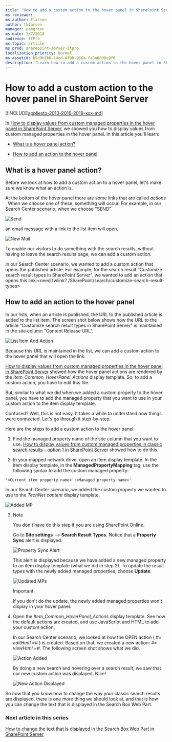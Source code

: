 ```yaml
---
title: "How to add a custom action to the hover panel in SharePoint Server"
ms.reviewer: 
ms.author: tlarsen
author: tklarsen
manager: pamgreen
ms.date: 3/7/2018
audience: ITPro
ms.topic: article
ms.prod: sharepoint-server-itpro
localization_priority: Normal
ms.assetid: b5d9b1b8-14cd-4f9b-956a-fa8a0808c9f6
description: "Learn how to add a custom action to the hover panel in SharePoint Server."
---
```


# How to add a custom action to the hover panel in SharePoint Server

[!INCLUDE[appliesto-2013-2016-2019-xxx-md](../includes/appliesto-2013-2016-2019-xxx-md.md)]
  
In [How to display values from custom managed properties in the hover panel in SharePoint Server](how-to-display-values-from-custom-managed-properties-in-the-hover-panel.md), we showed you how to display values from custom managed properties in the hover panel. In this article you'll learn:
  
- [What is a hover panel action?](how-to-add-a-custom-action-to-the-hover-panel.md#BKMK_WhatisaHoverPanelAction)
    
- [How to add an action to the hover panel](how-to-add-a-custom-action-to-the-hover-panel.md#BKMK_HowtoAddanActiontotheHoverPanel)
    
## What is a hover panel action?
<a name="BKMK_WhatisaHoverPanelAction"> </a>

Before we look at how to add a custom action to a hover panel, let's make sure we know what an action is.
  
At the bottom of the hover panel there are some links that are called  *actions*  . When we choose one of these, something will occur. For example, in our Search Center scenario, when we choose "SEND" 
  
![Send](../media/OTCSP_Send.png)
  
an email message with a link to the list item will open.
  
![New Mail](../media/OTCSP_NewMail.png)
  
To enable our visitors to do something with the search results, without having to leave the search results page, we can add a custom action.
  
In our Search Center scenario, we wanted to add a custom action that opens the published article. For example, for the search result "Customize search result types in SharePoint Server", we wanted to add an action that opens this link:\<need fwlink? /SharePoint/search/customize-search-result-types\>
  
## How to add an action to the hover panel
<a name="BKMK_HowtoAddanActiontotheHoverPanel"> </a>

In our lists, when an article is published, the URL to the published article is added to the list item. The screen shot below shows how the URL to the article "Customize search result types in SharePoint Server" is maintained in the site column "Content Release URL".
  
![List Item Add Action](../media/OTCSP_ListItemAddActio.png)
  
Because this URL is maintained in the list, we can add a custom action to the hover panel that will open the link.
  
[How to display values from custom managed properties in the hover panel in SharePoint Server](how-to-display-values-from-custom-managed-properties-in-the-hover-panel.md) showed how the hover panel actions are rendered by the  *Item_Common_HoverPanel_Actions*  display template. So, to add a custom action, you have to edit this file. 
  
But, similar to what we did when we added a custom property to the hover panel, you have to add the managed property that you want to use in your custom action to the item display template.
  
Confused? Well, this is not easy. It takes a while to understand how things were connected. Let's go through it step-by-step.
  
Here are the steps to add a custom action to the hover panel:
  
1. Find the managed property name of the site column that you want to use. [How to display values from custom managed properties in classic search results - option 1 in SharePoint Server](how-to-display-values-from-custom-managed-properties-in-search-resultsoption-1.md) showed how to do this. 
    
2. In your mapped network drive, open an item display template. In the item display template, in the **ManagedPropertyMapping** tag, use the following syntax to add the custom managed property: 
    
  ```
  '<Current item property name>':<Managed property name>'
  ```

   In our Search Center scenario, we added the custom property we wanted to use to the  *TechNet content*  display template. 
    
   ![Added MP](../media/OTCSP_AddedMP.png)
  
3. > [!NOTE]
    >You don't have do this step if you are using SharePoint Online. 
  
    Go to **Site settings** --> **Search Result Types**. Notice that a **Property Sync** alert is displayed. 
    
      ![Property Sync Alert](../media/OTCSP_PropertySyncAlert.png)
  
   This alert is displayed because we have added a new managed property to an item display template (what we did in step 2). To update the result types with the newly added managed properties, choose **Update**. 
    
    ![Updated MPs](../media/OTCSP_UpdateMPs.png)
  
   > [!IMPORTANT]
    > If you don't do the update, the newly added managed properties won't display in your hover panel. 
  
4. Open the  *Item_Common_HoverPanel_Actions*  display template. See how the default actions are created, and use JavaScript and HTML to add your custom action.
    
    In our Search Center scenario, we looked at how the OPEN action ( _#= editHmtl =#_ ) is created. Based on that, we created a new action: _#= viewHtml =#_. The following screen shot shows what we did.
    
     ![Action Added](../media/OTCSP_ActionAdded.png)
  
    By doing a new search and hovering over a search result, we saw that our new custom action was displayed. Nice!
    
     ![New Action Displayed](../media/OTCSP_NewActionDisplayed.png)
  
So now that you know how to change the way your classic search results are displayed, there is one more thing we should look at, and that is how you can change the text that is displayed in the Search Box Web Part.
  
### Next article in this series

[How to change the text that is displayed in the Search Box Web Part in SharePoint Server](how-to-change-the-text-that-is-displayed-in-the-search-box-web-part.md)
  

